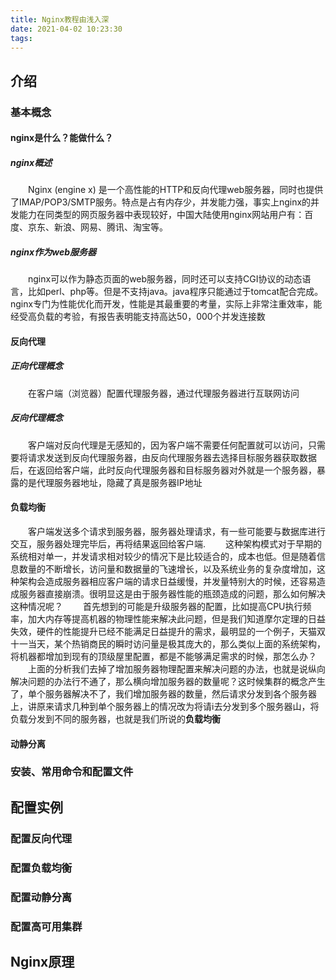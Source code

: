 ```yaml
---
title: Nginx教程由浅入深
date: 2021-04-02 10:23:30
tags:
---
```


## 介绍

### 基本概念

#### nginx是什么？能做什么？

##### nginx概述

  &#12288;&#12288;Nginx (engine x) 是一个高性能的HTTP和反向代理web服务器，同时也提供了IMAP/POP3/SMTP服务。特点是占有内存少，并发能力强，事实上nginx的并发能力在同类型的网页服务器中表现较好，中国大陆使用nginx网站用户有：百度、京东、新浪、网易、腾讯、淘宝等。

##### nginx作为web服务器

  &#12288;&#12288;nginx可以作为静态页面的web服务器，同时还可以支持CGI协议的动态语言，比如perl、php等。但是不支持java。java程序只能通过于tomcat配合完成。nginx专门为性能优化而开发，性能是其最重要的考量，实际上非常注重效率，能经受高负载的考验，有报告表明能支持高达50，000个并发连接数

#### 反向代理

##### 正向代理概念

  &#12288;&#12288;在客户端（浏览器）配置代理服务器，通过代理服务器进行互联网访问

##### 反向代理概念

  &#12288;&#12288;客户端对反向代理是无感知的，因为客户端不需要任何配置就可以访问，只需要将请求发送到反向代理服务器，由反向代理服务器去选择目标服务器获取数据后，在返回给客户端，此时反向代理服务器和目标服务器对外就是一个服务器，暴露的是代理服务器地址，隐藏了真是服务器IP地址

#### 负载均衡

  &#12288;&#12288;客户端发送多个请求到服务器，服务器处理请求，有一些可能要与数据库进行交互，服务器处理完毕后，再将结果返回给客户端.
  &#12288;&#12288;这种架构模式对于早期的系统相对单一，并发请求相对较少的情况下是比较适合的，成本也低。但是随着信息数量的不断增长，访问量和数据量的飞速增长，以及系统业务的复杂度增加，这种架构会造成服务器相应客户端的请求日益缓慢，并发量特别大的时候，还容易造成服务器直接崩溃。很明显这是由于服务器性能的瓶颈造成的问题，那么如何解决这种情况呢？
  &#12288;&#12288;首先想到的可能是升级服务器的配置，比如提高CPU执行频率，加大内存等提高机器的物理性能来解决此问题，但是我们知道摩尔定理的日益失效，硬件的性能提升已经不能满足日益提升的需求，最明显的一个例子，天猫双十一当天，某个热销商民的瞬时访问量是极其庞大的，那么类似上面的系统架构，将机器都增加到现有的顶级屋里配置，都是不能够满足需求的时候，那怎么办？
  &#12288;&#12288;上面的分析我们去掉了增加服务器物理配置来解决问题的办法，也就是说纵向解决问题的办法行不通了，那么横向增加服务器的数量呢？这时候集群的概念产生了，单个服务器解决不了，我们增加服务器的数量，然后请求分发到各个服务器上，讲原来请求几种到单个服务器上的情况改为将请i去分发到多个服务器山，将负载分发到不同的服务器，也就是我们所说的**负载均衡**

#### 动静分离

### 安装、常用命令和配置文件

## 配置实例

### 配置反向代理

### 配置负载均衡

### 配置动静分离

### 配置高可用集群

## Nginx原理
